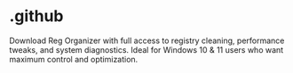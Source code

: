 # .github
Download Reg Organizer with full access to registry cleaning, performance tweaks, and system diagnostics. Ideal for Windows 10 &amp; 11 users who want maximum control and optimization.
